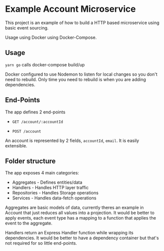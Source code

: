 # Example Account Microservice

This project is an example of how to build a HTTP based microservice using basic event sourcing. 

Usage using Docker using Docker-Compose.

## Usage

`yarn go` calls docker-compose build/up

Docker configured to use Nodemon to listen for local changes so you don't need to rebuild. Only time you need to rebuild
is when you are adding dependencies.

## End-Points

The app defines 2 end-points

- `GET /account/:accountId`

- `POST /account`

An account is represented by 2 fields, `accountId`, `email`. It is easily extensible.

## Folder structure

The app exposes 4 main categories:

- Aggregates - Defines entities/data
- Handlers - Handles HTTP layer traffic
- Repositories - Handles Storage operations
- Services - Handles data-fetch operations

Aggregates are basic models of data, currently theres an example in Account that just reduces all values into a projection.
It would be better to apply events, each event type has a mapping to a function that applies the event to the aggregate.

Handlers return an Express Handler function while wrapping its dependencies. It would be better to have a dependency 
container but that's not required for so little end-points.
